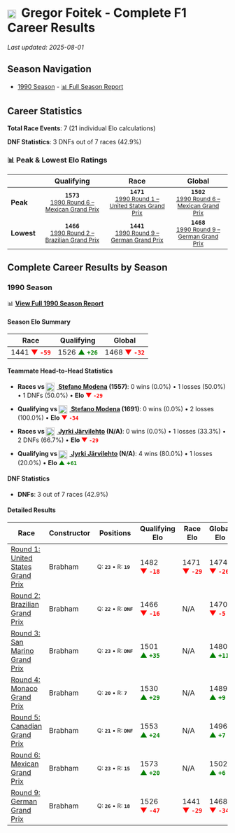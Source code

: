 # <img src="https://upload.wikimedia.org/wikipedia/commons/f/f3/Flag_of_Switzerland.svg" alt="Switzerland" width="20" height="auto" style="vertical-align: middle; margin-right: 5px;" onerror="this.outerHTML='🇨🇭'; this.style.marginRight='5px';"/> Gregor Foitek - Complete F1 Career Results

*Last updated: 2025-08-01*

## Season Navigation

- [1990 Season](#1990-season) - [📊 Full Season Report](../seasons/1990-season-report)

## Career Statistics

**Total Race Events**: 7 (21 individual Elo calculations)

**DNF Statistics**: 3 DNFs out of 7 races (42.9%)

### 📊 Peak & Lowest Elo Ratings

| &nbsp; | Qualifying | Race | Global |
|-------|------------|------|--------|
| **Peak** | <center>**`1573`**<br/><small>[1990 Round 6 – Mexican Grand Prix](../seasons/1990-season-report#round-6-mexican-grand-prix)</small></center> | <center>**`1471`**<br/><small>[1990 Round 1 – United States Grand Prix](../seasons/1990-season-report#round-1-united-states-grand-prix)</small></center> | <center>**`1502`**<br/><small>[1990 Round 6 – Mexican Grand Prix](../seasons/1990-season-report#round-6-mexican-grand-prix)</small></center> |
| **Lowest** | <center>**`1466`**<br/><small>[1990 Round 2 – Brazilian Grand Prix](../seasons/1990-season-report#round-2-brazilian-grand-prix)</small></center> | <center>**`1441`**<br/><small>[1990 Round 9 – German Grand Prix](../seasons/1990-season-report#round-9-german-grand-prix)</small></center> | <center>**`1468`**<br/><small>[1990 Round 9 – German Grand Prix](../seasons/1990-season-report#round-9-german-grand-prix)</small></center> |


## Complete Career Results by Season

### 1990 Season

📊 **[View Full 1990 Season Report](../seasons/1990-season-report)**

#### Season Elo Summary

| Race | Qualifying | Global |
|------|------------|--------|
| 1441 **<span style="color: red;">▼&nbsp;`-59`</span>** | 1526 **<span style="color: green;">▲&nbsp;`+26`</span>** | 1468 **<span style="color: red;">▼&nbsp;`-32`</span>** |

#### Teammate Head-to-Head Statistics

- **Races vs [<img src="https://upload.wikimedia.org/wikipedia/commons/0/03/Flag_of_Italy.svg" alt="Italy" width="20" height="auto" style="vertical-align: middle; margin-right: 5px;" onerror="this.outerHTML='🇮🇹'; this.style.marginRight='5px';"/> Stefano Modena](stefano-modena) (1557)**: 0 wins (0.0%) • 1 losses (50.0%) • 1 DNFs (50.0%) • **Elo <span style="color: red;">▼&nbsp;`-29`</span>**
- **Qualifying vs [<img src="https://upload.wikimedia.org/wikipedia/commons/0/03/Flag_of_Italy.svg" alt="Italy" width="20" height="auto" style="vertical-align: middle; margin-right: 5px;" onerror="this.outerHTML='🇮🇹'; this.style.marginRight='5px';"/> Stefano Modena](stefano-modena) (1691)**: 0 wins (0.0%) • 2 losses (100.0%) • **Elo <span style="color: red;">▼&nbsp;`-34`</span>**

- **Races vs [<img src="https://upload.wikimedia.org/wikipedia/commons/b/bc/Flag_of_Finland.svg" alt="Finland" width="20" height="auto" style="vertical-align: middle; margin-right: 5px;" onerror="this.outerHTML='🇫🇮'; this.style.marginRight='5px';"/> Jyrki Järvilehto](jyrki-jrvilehto) (N/A)**: 0 wins (0.0%) • 1 losses (33.3%) • 2 DNFs (66.7%) • **Elo <span style="color: red;">▼&nbsp;`-29`</span>**
- **Qualifying vs [<img src="https://upload.wikimedia.org/wikipedia/commons/b/bc/Flag_of_Finland.svg" alt="Finland" width="20" height="auto" style="vertical-align: middle; margin-right: 5px;" onerror="this.outerHTML='🇫🇮'; this.style.marginRight='5px';"/> Jyrki Järvilehto](jyrki-jrvilehto) (N/A)**: 4 wins (80.0%) • 1 losses (20.0%) • **Elo <span style="color: green;">▲&nbsp;+`61`</span>**

#### DNF Statistics

- **DNFs**: 3 out of 7 races (42.9%)

#### Detailed Results

| Race | Constructor | Positions | Qualifying Elo | Race Elo | Global Elo | Teammate |
|------|-------------|-----------|----------------|----------|------------|----------|
| [Round 1: United States Grand Prix](../seasons/1990-season-report#round-1-united-states-grand-prix) | Brabham | <small>Q:&nbsp;**`23`**&nbsp;•&nbsp;R:&nbsp;**`19`**</small> | 1482 **<span style="color: red;">▼&nbsp;`-18`</span>** | 1471 **<span style="color: red;">▼&nbsp;`-29`</span>** | 1474 **<span style="color: red;">▼&nbsp;`-26`</span>** | [<img src="https://upload.wikimedia.org/wikipedia/commons/0/03/Flag_of_Italy.svg" alt="Italy" width="20" height="auto" style="vertical-align: middle; margin-right: 5px;" onerror="this.outerHTML='🇮🇹'; this.style.marginRight='5px';"/> Stefano Modena](stefano-modena)<br/><small>Q:&nbsp;**`10`**&nbsp;•&nbsp;R:&nbsp;**`5`**</small> |
| [Round 2: Brazilian Grand Prix](../seasons/1990-season-report#round-2-brazilian-grand-prix) | Brabham | <small>Q:&nbsp;**`22`**&nbsp;•&nbsp;R:&nbsp;**`DNF`**</small> | 1466 **<span style="color: red;">▼&nbsp;`-16`</span>** | N/A | 1470 **<span style="color: red;">▼&nbsp;`-5`</span>** | [<img src="https://upload.wikimedia.org/wikipedia/commons/0/03/Flag_of_Italy.svg" alt="Italy" width="20" height="auto" style="vertical-align: middle; margin-right: 5px;" onerror="this.outerHTML='🇮🇹'; this.style.marginRight='5px';"/> Stefano Modena](stefano-modena)<br/><small>Q:&nbsp;**`12`**&nbsp;•&nbsp;R:&nbsp;**`17`**</small> |
| [Round 3: San Marino Grand Prix](../seasons/1990-season-report#round-3-san-marino-grand-prix) | Brabham | <small>Q:&nbsp;**`23`**&nbsp;•&nbsp;R:&nbsp;**`DNF`**</small> | 1501 **<span style="color: green;">▲&nbsp;`+35`</span>** | N/A | 1480 **<span style="color: green;">▲&nbsp;`+11`</span>** | [<img src="https://upload.wikimedia.org/wikipedia/commons/b/bc/Flag_of_Finland.svg" alt="Finland" width="20" height="auto" style="vertical-align: middle; margin-right: 5px;" onerror="this.outerHTML='🇫🇮'; this.style.marginRight='5px';"/> Jyrki Järvilehto](jyrki-jrvilehto)<br/><small>Q:&nbsp;**`N/A`**&nbsp;•&nbsp;R:&nbsp;**`N/A`**</small> |
| [Round 4: Monaco Grand Prix](../seasons/1990-season-report#round-4-monaco-grand-prix) | Brabham | <small>Q:&nbsp;**`20`**&nbsp;•&nbsp;R:&nbsp;**`7`**</small> | 1530 **<span style="color: green;">▲&nbsp;`+29`</span>** | N/A | 1489 **<span style="color: green;">▲&nbsp;`+9`</span>** | [<img src="https://upload.wikimedia.org/wikipedia/commons/b/bc/Flag_of_Finland.svg" alt="Finland" width="20" height="auto" style="vertical-align: middle; margin-right: 5px;" onerror="this.outerHTML='🇫🇮'; this.style.marginRight='5px';"/> Jyrki Järvilehto](jyrki-jrvilehto)<br/><small>Q:&nbsp;**`N/A`**&nbsp;•&nbsp;R:&nbsp;**`N/A`**</small> |
| [Round 5: Canadian Grand Prix](../seasons/1990-season-report#round-5-canadian-grand-prix) | Brabham | <small>Q:&nbsp;**`21`**&nbsp;•&nbsp;R:&nbsp;**`DNF`**</small> | 1553 **<span style="color: green;">▲&nbsp;`+24`</span>** | N/A | 1496 **<span style="color: green;">▲&nbsp;`+7`</span>** | [<img src="https://upload.wikimedia.org/wikipedia/commons/b/bc/Flag_of_Finland.svg" alt="Finland" width="20" height="auto" style="vertical-align: middle; margin-right: 5px;" onerror="this.outerHTML='🇫🇮'; this.style.marginRight='5px';"/> Jyrki Järvilehto](jyrki-jrvilehto)<br/><small>Q:&nbsp;**`N/A`**&nbsp;•&nbsp;R:&nbsp;**`N/A`**</small> |
| [Round 6: Mexican Grand Prix](../seasons/1990-season-report#round-6-mexican-grand-prix) | Brabham | <small>Q:&nbsp;**`23`**&nbsp;•&nbsp;R:&nbsp;**`15`**</small> | 1573 **<span style="color: green;">▲&nbsp;`+20`</span>** | N/A | 1502 **<span style="color: green;">▲&nbsp;`+6`</span>** | [<img src="https://upload.wikimedia.org/wikipedia/commons/b/bc/Flag_of_Finland.svg" alt="Finland" width="20" height="auto" style="vertical-align: middle; margin-right: 5px;" onerror="this.outerHTML='🇫🇮'; this.style.marginRight='5px';"/> Jyrki Järvilehto](jyrki-jrvilehto)<br/><small>Q:&nbsp;**`N/A`**&nbsp;•&nbsp;R:&nbsp;**`N/A`**</small> |
| [Round 9: German Grand Prix](../seasons/1990-season-report#round-9-german-grand-prix) | Brabham | <small>Q:&nbsp;**`26`**&nbsp;•&nbsp;R:&nbsp;**`18`**</small> | 1526 **<span style="color: red;">▼&nbsp;`-47`</span>** | 1441 **<span style="color: red;">▼&nbsp;`-29`</span>** | 1468 **<span style="color: red;">▼&nbsp;`-34`</span>** | [<img src="https://upload.wikimedia.org/wikipedia/commons/b/bc/Flag_of_Finland.svg" alt="Finland" width="20" height="auto" style="vertical-align: middle; margin-right: 5px;" onerror="this.outerHTML='🇫🇮'; this.style.marginRight='5px';"/> Jyrki Järvilehto](jyrki-jrvilehto)<br/><small>Q:&nbsp;**`N/A`**&nbsp;•&nbsp;R:&nbsp;**`N/A`**</small> |

